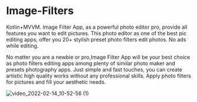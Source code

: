 # Image-Filters
Kotlin+MVVM.
Image Filter App, as a powerful photo editor pro, provide all features you want to edit pictures. This photo editor as one of the best pic editing apps, offer you 20+ stylish preset photo filters edit photos. No ads while editing.

No matter you are a newbie or pro,Image Filter App will be your best choice as photo filters editing apps among plenty of similar photo maker and presets photography apps. Just simple and fast touches, you can create artistic high quality works without any professional skills. Apply photo filters for pictures and fill your aesthetic needs.


![video_2022-02-14_10-52-56 (1)](https://user-images.githubusercontent.com/72391361/153808753-7e46e44d-d2d2-4495-b43f-da6b452c453b.gif)
